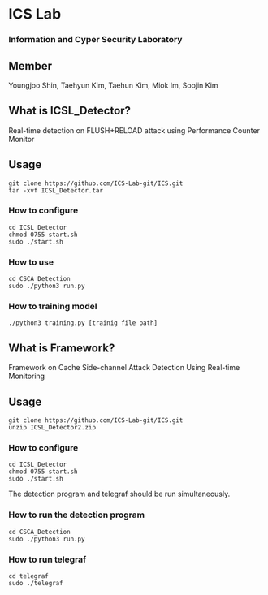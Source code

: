 # ICS Lab
### Information and Cyper Security Laboratory

## Member
Youngjoo Shin, Taehyun Kim, Taehun Kim, Miok Im, Soojin Kim

## What is ICSL_Detector?
Real-time detection on FLUSH+RELOAD attack using Performance Counter Monitor

## Usage
<pre><code>git clone https://github.com/ICS-Lab-git/ICS.git
tar -xvf ICSL_Detector.tar</code></pre>

### How to configure
<pre><code>cd ICSL_Detector
chmod 0755 start.sh
sudo ./start.sh</code></pre>

### How to use
<pre><code>cd CSCA_Detection
sudo ./python3 run.py</code></pre>

### How to training model
<pre><code>./python3 training.py [trainig file path]</code></pre>


## What is Framework?
Framework on Cache Side-channel Attack Detection Using Real-time Monitoring 

## Usage
<pre><code>git clone https://github.com/ICS-Lab-git/ICS.git
unzip ICSL_Detector2.zip</code></pre>

### How to configure
<pre><code>cd ICSL_Detector
chmod 0755 start.sh
sudo ./start.sh</code></pre>

The detection program and telegraf should be run simultaneously.
### How to run the detection program
<pre><code>cd CSCA_Detection
sudo ./python3 run.py</code></pre>

### How to run telegraf
<pre><code>cd telegraf
sudo ./telegraf</code></pre>
